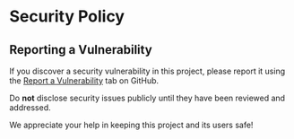 # Security Policy

## Reporting a Vulnerability

If you discover a security vulnerability in this project, please report it using the
[Report a Vulnerability](security/advisories/new) tab on GitHub.

Do **not** disclose security issues publicly until they have been reviewed and addressed.

We appreciate your help in keeping this project and its users safe!